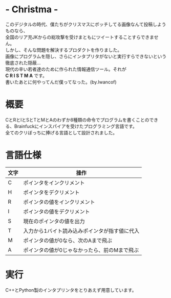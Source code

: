 # - Christma -
このデジタルの時代、僕たちがクリスマスにボッチしてる画像なんて投稿しようものなら、<br>
全国のリア充JKからの総攻撃を受けまともにツイートすることすらできません。<br>
しかし、そんな問題を解決するプロダクトを作りました。<br>
画像にプログラムを隠し、さらにインタプリタがないと実行すらできないという徹底された隠蔽...<br>
現代の辛い若者達のために作られた情報通信ツール。それが<br>
**C R I S T M A** です。<br>
書いたあとに何やってんだ僕ってなった。(by.Iwancof)

# 概要
CとRとIとSとTとMとAのわずか8種類の命令でプログラムを書くことのできる、Brainfuckにインスパイアを受けたプログラミング言語です。<br>
全てのクリぼっちに捧げる言語として設計されました。<br>

# 言語仕様

| 文字 | 操作 |
|------|------|
| C | ポインタをインクリメント |
| H | ポインタをデクリメント |
| R | ポインタの値をインクリメント |
| I | ポインタの値をデクリメント |
| S | 現在のポインタの値を出力 |
| T | 入力から1バイト読み込みポインタが指す値に代入 |
| M | ポインタの値が0なら、次のAまで飛ぶ |
| A | ポインタの値が0じゃなかったら、前のMまで飛ぶ |

# 実行
C++とPython製のインタプリンタをとりあえず用意しています。<br>
